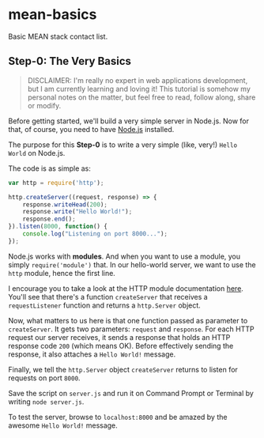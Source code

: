 # mean-basics
Basic MEAN stack contact list.

## Step-0: The Very Basics

> DISCLAIMER: I'm really no expert in web applications development, but I am currently learning and loving it! This tutorial is somehow my personal notes on the matter, but feel free to read, follow along, share or modify.

Before getting started, we'll build a very simple server in Node.js. Now for that, of course, you need to have [Node.js](https://nodejs.org/en/ "Node.js homepage") installed.

The purpose for this **Step-0** is to write a very simple (like, very!) `Hello World` on Node.js.

The code is as simple as:

```javascript
var http = require('http');

http.createServer((request, response) => {  
    response.writeHead(200);
    response.write("Hello World!");
    response.end();
}).listen(8000, function() {
    console.log("Listening on port 8000...");
});
```

Node.js works with **modules**. And when you want to use a module, you simply `require('module')` that. In our hello-world server, we want to use the `http` module, hence the first line.

I encourage you to take a look at the HTTP module documentation [here](https://nodejs.org/api/http.html "HTTP documentation"). You'll see that there's a function `createServer` that receives a `requestListener` function and returns a `http.Server` object.

Now, what matters to us here is that one function passed as parameter to `createServer`. It gets two parameters: `request` and `response`. For each HTTP request our server receives, it sends a response that holds an HTTP response code `200` (which means OK). Before effectively sending the response, it also attaches a `Hello World!` message.

Finally, we tell the `http.Server` object `createServer` returns to listen for requests on port `8000`.

Save the script on `server.js` and run it on Command Prompt or Terminal by writing `node server.js`.

To test the server, browse to `localhost:8000` and be amazed by the awesome `Hello World!` message.

